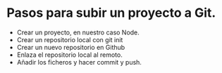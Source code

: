 # Pasos para subir un proyecto a Git.
- Crear un proyecto, en nuestro caso Node.
- Crear un repositorio local con git init
- Crear un nuevo repositorio en Github
- Enlaza el repositorio local al remoto.
- Añadir los ficheros y hacer commit y push.
